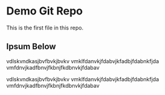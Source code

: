 # Demo Git Repo

This is the first file in this repo.

## Ipsum Below

vdlskvndkasjbvfbvkjbvkv
vmklfdanvkjfdabvjkfadbjfdabnkfjda
vmfdnvjkadfbnvjfkbnjfkdbnvkjfdabav


vdlskvndkasjbvfbvkjbvkv
vmklfdanvkjfdabvjkfadbjfdabnkfjda
vmfdnvjkadfbnvjfkbnjfkdbnvkjfdabav